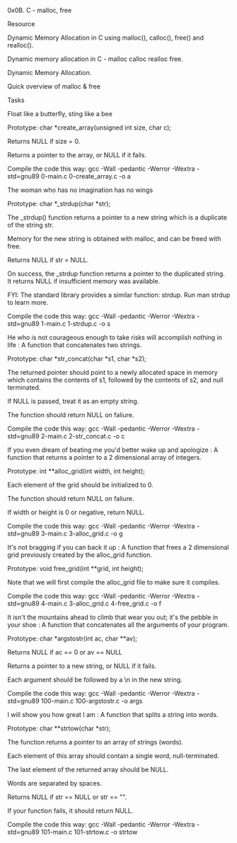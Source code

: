 0x0B. C - malloc, free

Resource

Dynamic Memory Allocation in C using malloc(), calloc(), free() and realloc().

Dynamic memory allocation in C - malloc calloc realloc free.

Dynamic Memory Allocation.

Quick overview of malloc & free

Tasks

Float like a butterfly, sting like a bee

Prototype: char *create_array(unsigned int size, char c);

Returns NULL if size = 0.

Returns a pointer to the array, or NULL if it fails.

Compile the code this way: gcc -Wall -pedantic -Werror -Wextra -std=gnu89 0-main.c 0-create_array.c -o a

The woman who has no imagination has no wings

Prototype: char *_strdup(char *str);

The _strdup() function returns a pointer to a new string which is a duplicate of the string str.

Memory for the new string is obtained with malloc, and can be freed with free.

Returns NULL if str = NULL.

On success, the _strdup function returns a pointer to the duplicated string. It returns NULL if insufficient memory was available.

FYI: The standard library provides a similar function: strdup. Run man strdup to learn more.

Compile the code this way: gcc -Wall -pedantic -Werror -Wextra -std=gnu89 1-main.c 1-strdup.c -o s

He who is not courageous enough to take risks will accomplish nothing in life : A function that concatenates two strings.

Prototype: char *str_concat(char *s1, char *s2);

The returned pointer should point to a newly allocated space in memory which contains the contents of s1, followed by the contents of s2, and null terminated.

If NULL is passed, treat it as an empty string.

The function should return NULL on faliure.

Compile the code this way: gcc -Wall -pedantic -Werror -Wextra -std=gnu89 2-main.c 2-str_concat.c -o c

If you even dream of beating me you'd better wake up and apologize : A function that returns a pointer to a 2 dimensional array of integers.

Prototype: int **alloc_grid(int width, int height);

Each element of the grid should be initialized to 0.

The function should return NULL on faliure.

If width or height is 0 or negative, return NULL.

Compile the code this way: gcc -Wall -pedantic -Werror -Wextra -std=gnu89 3-main.c 3-alloc_grid.c -o g

It's not bragging if you can back it up : A function that frees a 2 dimensional grid previously created by the alloc_grid function.

Prototype: void free_grid(int **grid, int height);

Note that we will first compile the alloc_grid file to make sure it compiles.

Compile the code this way: gcc -Wall -pedantic -Werror -Wextra -std=gnu89 4-main.c 3-alloc_grid.c 4-free_grid.c -o f

It isn't the mountains ahead to climb that wear you out; it's the pebble in your shoe : A function that concatenates all the arguments of your program.

Prototype: char *argstostr(int ac, char **av);

Returns NULL if ac == 0 or av == NULL

Returns a pointer to a new string, or NULL if it fails.

Each argument should be followed by a \n in the new string.

Compile the code this way: gcc -Wall -pedantic -Werror -Wextra -std=gnu89 100-main.c 100-argstostr.c -o args

I will show you how great I am : A function that splits a string into words.

Prototype: char **strtow(char *str);

The function returns a pointer to an array of strings (words).

Each element of this array should contain a single word, null-terminated.

The last element of the returned array should be NULL.

Words are separated by spaces.

Returns NULL if str == NULL or str == "".

If your function fails, it should return NULL.

Compile the code this way: gcc -Wall -pedantic -Werror -Wextra -std=gnu89 101-main.c 101-strtow.c -o strtow
